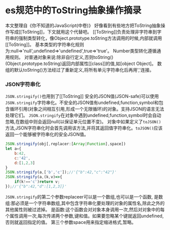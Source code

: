 # es规范中的ToString抽象操作摘录
本文整理自《你不知道的JavaScript(中卷)》 
好像看到有些地方把ToString抽象操作写成[[ToString]]，下文就用这个代替吧。
[[ToString]]负责处理非字符串到字符串的强制类型转化，像Object.prototype.toString方法调用的时候,内部就调用[[ToString]]。
基本类型的字符串化规则为:null=>'null',undefined=>'undefined',true=>'true'。
Number类型转化遵循通用规则。
对普通对象来说:除非自行定义,否则toString()(Object.prototype.toString)返回内部属性[[class]]的值,如[object Object]。
数组的默认toString()方法经过了重新定义,将所有单元字符串化后再用','连接。
### JSON字符串化
```JSON.stringify()```也用到了[[ToString]]
安全的JSON值(JSON-safe)可以使用```JSON.stringify```字符串化。不安全的JSON值有undefined,function,symbol和包含循环引用(对象之间相互引用,形成一个无限循环)的对象。支持JSON的语言无法处理它们。
```JSON.stringify```在对象中遇到undefined,function,symbol时会自动忽略,在数组中则会返回null(以保证单元位置不变)。
对象中如果定义了```toJSON()```方法,JSON字符串化时会首先调用该方法,并将其返回值字符串化。```toJSON()```应该返回一个能够被字符串化的安全JSON值。

```js
JSON.stringify(obj[,replacer:[Array|Function],space])
let a={
    b:42,
    c:'42',
    d:[1,2,3]
}
JSON.stringify(a,['b','c']);//'{"b":42,"c":"42"}'
JSON.stringify(a,(k,v)=>{
    if(k!=='c')return v;
});//'{"b":42,"d":[1,2,3]}'
```
```JSON.stringify```的第二个参数replaceer可以是一个数组,也可以是一个函数,
是数组:那必须是一个字符串数组,其中包含字符串化要处理的对象的属性名,除此之外的其他属性则被过滤掉。
是函数:这个函数会对对象本身调用一次,然后对对象中的每个属性调用一次,每次传递两个参数,键和值。如果要忽略某个键就返回undefined,否则就返回指定的值。
第三个参数space用来指定缩进格式,暂略。
